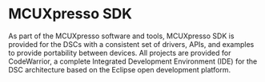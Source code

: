 # MCUXpresso SDK

As part of the MCUXpresso software and tools, MCUXpresso SDK is provided for the DSCs with a consistent set of drivers, APIs, and examples to provide portability between devices. All projects are provided for CodeWarrior, a complete Integrated Development Environment \(IDE\) for the DSC architecture based on the Eclipse open development platform.

